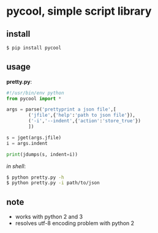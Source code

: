 # pycool, simple script library

## install

```sh
$ pip install pycool
```

## usage

**pretty.py**:
```python
#!/usr/bin/env python
from pycool import *

args = parse('prettyprint a json file',[
        ('jfile',{'help':'path to json file'}),
        ('-i','--indent',{'action':'store_true'})
        ])

s = jget(args.jfile)
i = args.indent

print(jdumps(s, indent=i))
```

*in shell*:
```sh
$ python pretty.py -h
$ python pretty.py -i path/to/json
```

## note

- works with python 2 and 3
- resolves utf-8 encoding problem with python 2
